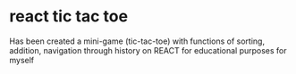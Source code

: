 # react tic tac toe
Has been created a mini-game (tic-tac-toe) with functions of sorting, addition, navigation through history on REACT for educational purposes for myself
